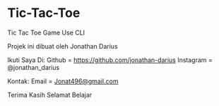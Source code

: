 # Tic-Tac-Toe
Tic Tac Toe Game Use CLI

Projek ini dibuat oleh Jonathan Darius

Ikuti Saya Di:
Github = https://github.com/jonathan-darius
Instagram = @jonathan_darius

Kontak:
Email = Jonat496@gmail.com

Terima Kasih
Selamat Belajar
